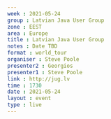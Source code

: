 ```yaml
---
week : 2021-05-24
group : Latvian Java User Group
zone : EEST
area : Europe
title : Latvian Java User Group
notes : Date TBD
format : world_tour
organiser : Steve Poole
presenter2 : Georgios
presenter1 : Steve Poole
link : http://jug.lv
time : 1730
date : 2021-05-24
layout : event
type : live
---
```

